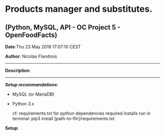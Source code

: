 # Products manager and substitutes.

## (Python, MySQL, API - OC Project 5 - OpenFoodFacts)


**Date**:Thu 23 May 2019 17:07:10 CEST 

**Author**: Nicolas Flandrois

-------------------------------------------------------------

**Description**:

-------------------------------------------------------------

***Setup recommandations***:
- MySQL (or MariaDB)
- Python 3.x

	cf: requirements.txt for python dependencies required installs
	run in terminal:
		pip3 install [path-to-filr]/requirements.txt

**Setup**:
